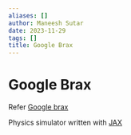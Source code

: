 ```yaml
---
aliases: []
author: Maneesh Sutar
date: 2023-11-29
tags: []
title: Google Brax
---
```


# Google Brax

Refer [Google brax](https://github.com/google/brax)

Physics simulator written with [JAX](JAX.md)
